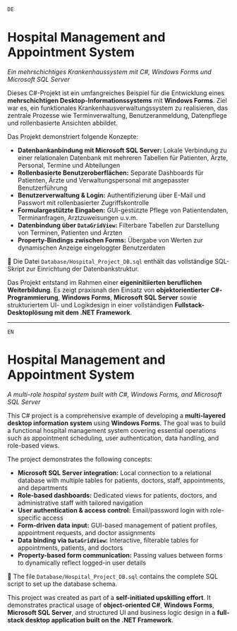 `DE`
# Hospital Management and Appointment System
_Ein mehrschichtiges Krankenhaussystem mit C#, Windows Forms und Microsoft SQL Server_

Dieses C#-Projekt ist ein umfangreiches Beispiel für die Entwicklung eines **mehrschichtigen Desktop-Informationssystems** mit **Windows Forms**. Ziel war es, ein funktionales Krankenhausverwaltungssystem zu realisieren, das zentrale Prozesse wie Terminverwaltung, Benutzeranmeldung, Datenpflege und rollenbasierte Ansichten abbildet.

Das Projekt demonstriert folgende Konzepte:

- **Datenbankanbindung mit Microsoft SQL Server:** Lokale Verbindung zu einer relationalen Datenbank mit mehreren Tabellen für Patienten, Ärzte, Personal, Termine und Abteilungen
- **Rollenbasierte Benutzeroberflächen:** Separate Dashboards für Patienten, Ärzte und Verwaltungspersonal mit angepasster Benutzerführung  
- **Benutzerverwaltung & Login:** Authentifizierung über E-Mail und Passwort mit rollenbasierter Zugriffskontrolle  
- **Formulargestützte Eingaben:** GUI-gestützte Pflege von Patientendaten, Terminanfragen, Arztzuweisungen u.v.m.  
- **Datenbindung über `DataGridView`:** Filterbare Tabellen zur Darstellung von Terminen, Patienten und Ärzten  
- **Property-Bindings zwischen Forms:** Übergabe von Werten zur dynamischen Anzeige eingeloggter Benutzerdaten

📁 Die Datei `Database/Hospital_Project_DB.sql` enthält das vollständige SQL-Skript zur Einrichtung der Datenbankstruktur.

Das Projekt entstand im Rahmen einer **eigeninitiierten beruflichen Weiterbildung**. Es zeigt praxisnah den Einsatz von **objektorientierter C#-Programmierung**, **Windows Forms**, **Microsoft SQL Server** sowie strukturiertem UI- und Logikdesign in einer vollständigen **Fullstack-Desktoplösung mit dem .NET Framework**.

---

`EN`
# Hospital Management and Appointment System
_A multi-role hospital system built with C#, Windows Forms, and Microsoft SQL Server_

This C# project is a comprehensive example of developing a **multi-layered desktop information system** using **Windows Forms**. The goal was to build a functional hospital management system covering essential operations such as appointment scheduling, user authentication, data handling, and role-based views.

The project demonstrates the following concepts:

- **Microsoft SQL Server integration:** Local connection to a relational database with multiple tables for patients, doctors, staff, appointments, and departments  
- **Role-based dashboards:** Dedicated views for patients, doctors, and administrative staff with tailored navigation  
- **User authentication & access control:** Email/password login with role-specific access  
- **Form-driven data input:** GUI-based management of patient profiles, appointment requests, and doctor assignments  
- **Data binding via `DataGridView`:** Interactive, filterable tables for appointments, patients, and doctors  
- **Property-based form communication:** Passing values between forms to dynamically reflect logged-in user details  

📁 The file `Database/Hospital_Project_DB.sql` contains the complete SQL script to set up the database schema.

This project was created as part of a **self-initiated upskilling effort**. It demonstrates practical usage of **object-oriented C#**, **Windows Forms**, **Microsoft SQL Server**, and structured UI and business logic design in a **full-stack desktop application built on the .NET Framework**.

